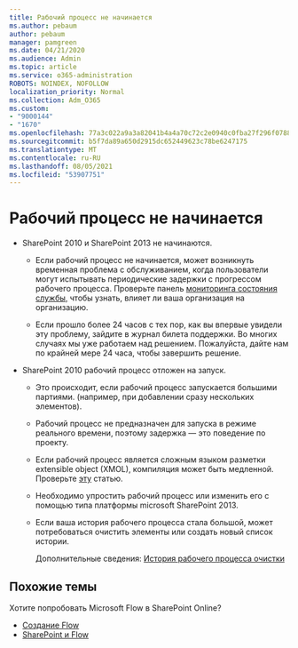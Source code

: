 ```yaml
---
title: Рабочий процесс не начинается
ms.author: pebaum
author: pebaum
manager: pamgreen
ms.date: 04/21/2020
ms.audience: Admin
ms.topic: article
ms.service: o365-administration
ROBOTS: NOINDEX, NOFOLLOW
localization_priority: Normal
ms.collection: Adm_O365
ms.custom:
- "9000144"
- "1670"
ms.openlocfilehash: 77a3c022a9a3a82041b4a4a70c72c2e0940c0fba27f296f07881e3abebf1e464
ms.sourcegitcommit: b5f7da89a650d2915dc652449623c78be6247175
ms.translationtype: MT
ms.contentlocale: ru-RU
ms.lasthandoff: 08/05/2021
ms.locfileid: "53907751"
---
```

# <a name="workflow-is-not-starting"></a>Рабочий процесс не начинается

- SharePoint 2010 и SharePoint 2013 не начинаются.

    - Если рабочий процесс не начинается, может возникнуть временная проблема с обслуживанием, когда пользователи могут испытывать периодические задержки с прогрессом рабочего процесса. Проверьте панель [мониторинга состояния службы,](https://admin.microsoft.com/AdminPortal/Home/servicehealth) чтобы узнать, влияет ли ваша организация на организацию.

    - Если прошло более 24 часов с тех пор, как вы впервые увидели эту проблему, зайдите в журнал билета поддержки. Во многих случаях мы уже работаем над решением. Пожалуйста, дайте нам по крайней мере 24 часа, чтобы завершить решение.

- SharePoint 2010 рабочий процесс отложен на запуск.

    - Это происходит, если рабочий процесс запускается большими партиями. (например, при добавлении сразу нескольких элементов).

    - Рабочий процесс не предназначен для запуска в режиме реального времени, поэтому задержка — это поведение по проекту.

   -  Если рабочий процесс является сложным языком разметки extensible object (XMOL), компиляция может быть медленной. Проверьте [эту](https://support.microsoft.com//kb/3043697) статью.

    - Необходимо упростить рабочий процесс или изменить его с помощью типа платформы microsoft SharePoint 2013.

    - Если ваша история рабочего процесса стала большой, может потребоваться очистить элементы или создать новый список истории.

        Дополнительные сведения: [История рабочего процесса очистки](https://blogs.technet.microsoft.com/marj/2015/08/07/sharepoint-2010-workflows-best-practice-purge-workflow-history-list-items/)


## <a name="related-topics"></a>Похожие темы
Хотите попробовать Microsoft Flow в SharePoint Online?
- [Создание Flow](https://support.office.com/article/Create-a-flow-for-a-list-or-library-in-SharePoint-Online-or-OneDrive-for-Business-a9c3e03b-0654-46af-a254-20252e580d01) 
- [SharePoint и Flow](https://flow.microsoft.com/blog/sharepoint-and-flow/) 
